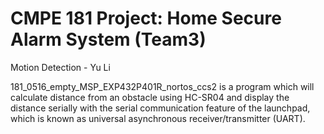 # CMPE 181 Project: Home Secure Alarm System (Team3)

Motion Detection - Yu Li

181_0516_empty_MSP_EXP432P401R_nortos_ccs2 is a program which will calculate distance from an obstacle using HC-SR04 and display the distance serially with the serial communication feature of the launchpad, which is known as universal asynchronous receiver/transmitter (UART).